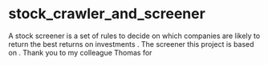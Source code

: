 # stock_crawler_and_screener
A stock screener is a set of rules to decide on which companies are likely to return the best returns on investments . The screener this project is based on . Thank you to my colleague Thomas for 
